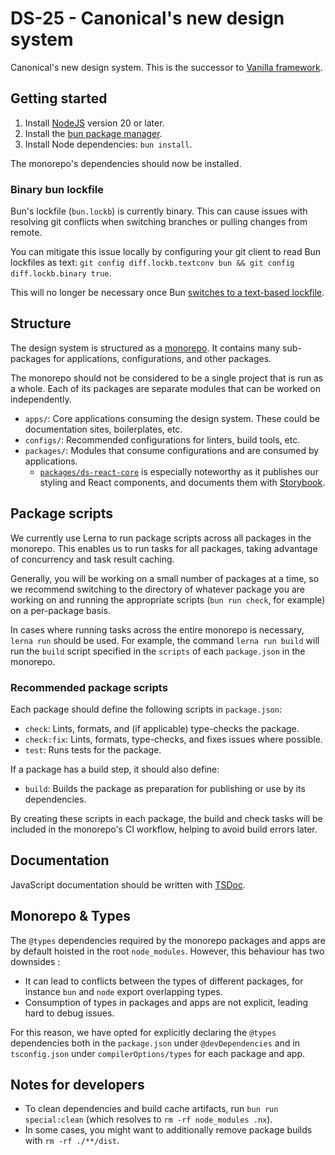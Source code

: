 # DS-25 - Canonical's new design system

Canonical's new design system.
This is the successor to [Vanilla framework](https://vanillaframework.io).

## Getting started

1. Install [NodeJS](https://nodejs.org/en/download/package-manager) version 20 or later.
2. Install the [bun package manager](https://bun.sh/).
3. Install Node dependencies: `bun install`.

The monorepo's dependencies should now be installed.

### Binary bun lockfile

Bun's lockfile (`bun.lockb`) is currently binary.
This can cause issues with resolving git conflicts when switching branches or pulling changes from remote.

You can mitigate this issue locally by configuring your
git client to read Bun lockfiles as text: `git config diff.lockb.textconv bun && git config diff.lockb.binary true`.

This will no longer be necessary once Bun [switches to a text-based lockfile](https://github.com/oven-sh/bun/issues/11863).

## Structure

The design system is structured as a [monorepo](https://semaphoreci.com/blog/what-is-monorepo).
It contains many sub-packages for applications, configurations, and other packages.

The monorepo should not be considered to be a single project that is run as a whole.
Each of its packages are separate modules that can be worked on independently.

- `apps/`: Core applications consuming the design system. These could be documentation sites, boilerplates, etc.
- `configs/`: Recommended configurations for linters, build tools, etc.
- `packages/`: Modules that consume configurations and are consumed by applications.
  - [`packages/ds-react-core`](/packages/ds-react-core/README.md) is especially noteworthy as it publishes our styling and React components, and documents them with [Storybook](https://storybook.js.org/).

## Package scripts

We currently use Lerna to run package scripts across all packages in the monorepo.
This enables us to run tasks for all packages, taking advantage of concurrency
and task result caching.

Generally, you will be working on a small number of packages at a time,
so we recommend switching to the directory of whatever package you are working
on and running the appropriate scripts (`bun run check`, for example) on a
per-package basis.

In cases where running tasks across the entire monorepo is necessary,
`lerna run` should be used. For example, the command `lerna run build`
will run the `build` script specified in the `scripts` of each `package.json`
in the monorepo.

### Recommended package scripts

Each package should define the following scripts in `package.json`:

- `check`: Lints, formats, and (if applicable) type-checks the package.
- `check:fix`: Lints, formats, type-checks, and fixes issues where possible.
- `test`: Runs tests for the package.

If a package has a build step, it should also define:
- `build`: Builds the package as preparation for publishing or use by its dependencies.

By creating these scripts in each package, the build and check tasks will be
included in the monorepo's CI workflow, helping to avoid build errors later.

## Documentation

JavaScript documentation should be written with [TSDoc](https://tsdoc.org/).

## Monorepo & Types

The `@types` dependencies required by the monorepo packages and apps are by default hoisted in the root `node_modules`. However, this behaviour has two downsides : 
- It can lead to conflicts between the types of different packages, for instance `bun` and `node` export overlapping types.
- Consumption of types in packages and apps are not explicit, leading hard to debug issues.

For this reason, we have opted for explicitly declaring the `@types` dependencies both in the `package.json` under `@devDependencies` and in  `tsconfig.json` under `compilerOptions/types` for each package and app. 

## Notes for developers

- To clean dependencies and build cache artifacts, run `bun run special:clean` (which resolves to `rm -rf node_modules .nx`). 
- In some cases, you might want to additionally remove package builds with `rm -rf ./**/dist`.
